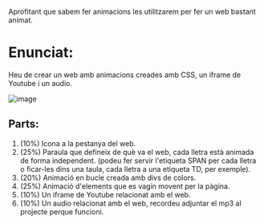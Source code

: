 Aprofitant que sabem fer animacions les utilitzarem per fer un web bastant animat.

# Enunciat:

Heu de crear un web amb animacions creades amb CSS, un iframe de Youtube i un audio.

![image](https://user-images.githubusercontent.com/110727546/227788059-6426983f-9a89-4193-aa9d-d642700ea2ac.png)

## Parts:

1. (10%) Icona a la pestanya del web.
2. (25%) Paraula que defineix de què va el web, cada lletra està animada de forma independent. (podeu fer servir l'etiqueta SPAN per cada lletra o ficar-les dins una taula, cada lletra a una etiqueta TD, per exemple).
3. (20%) Animació en bucle creada amb divs de colors.
4. (25%) Animació d'elements que es vagin movent per la pàgina.
5. (10%) Un iframe de Youtube relacionat amb el web.
6. (10%) Un audio relacionat amb el web, recordeu adjuntar el mp3 al projecte perque funcioni. 

